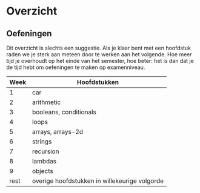 # Overzicht

## Oefeningen

Dit overzicht is slechts een suggestie.
Als je klaar bent met een hoofdstuk raden we je sterk aan meteen door te werken aan het volgende.
Hoe meer tijd je overhoudt op het einde van het semester, hoe beter: het is dan dat je de tijd hebt om oefeningen te maken op examenniveau.

<center>

| Week | Hoofdstukken |
| - | - |
| 1 | car |
| 2 | arithmetic |
| 3 | booleans, conditionals |
| 4 | loops |
| 5 | arrays, arrays-2d |
| 6 | strings |
| 7 | recursion |
| 8 | lambdas |
| 9 | objects |
| rest | overige hoofdstukken in willekeurige volgorde |

</center>
